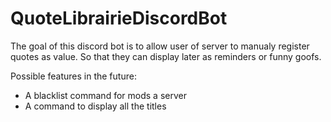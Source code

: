 # QuoteLibrairieDiscordBot
The goal of this discord bot is to allow user of server to manualy register quotes as value. So that they can display later as reminders or funny goofs.

Possible features in the future:
- A blacklist command for mods a server
- A command to display all the titles
